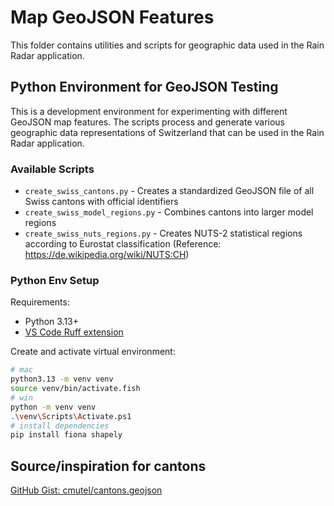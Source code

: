 # Map GeoJSON Features

This folder contains utilities and scripts for geographic data used in the Rain Radar application.

## Python Environment for GeoJSON Testing

This is a development environment for experimenting with different GeoJSON map features. The scripts process and generate various geographic data representations of Switzerland that can be used in the Rain Radar application.

### Available Scripts

- `create_swiss_cantons.py` - Creates a standardized GeoJSON file of all Swiss cantons with official identifiers
- `create_swiss_model_regions.py` - Combines cantons into larger model regions
- `create_swiss_nuts_regions.py` - Creates NUTS-2 statistical regions according to Eurostat classification (Reference: <https://de.wikipedia.org/wiki/NUTS:CH>)

### Python Env Setup

Requirements:

- Python 3.13+
- [VS Code Ruff extension](https://marketplace.visualstudio.com/items?itemName=charliermarsh.ruff)

Create and activate virtual environment:

```sh
# mac
python3.13 -m venv venv
source venv/bin/activate.fish
# win
python -m venv venv
.\venv\Scripts\Activate.ps1
# install dependencies
pip install fiona shapely
```

## Source/inspiration for cantons

[GitHub Gist: cmutel/cantons.geojson](https://gist.github.com/cmutel/a2e0f2e48278deeedf19846c39cee4da/c7469bb06f1e83c3e4f3c81b87f127f787685db0)
